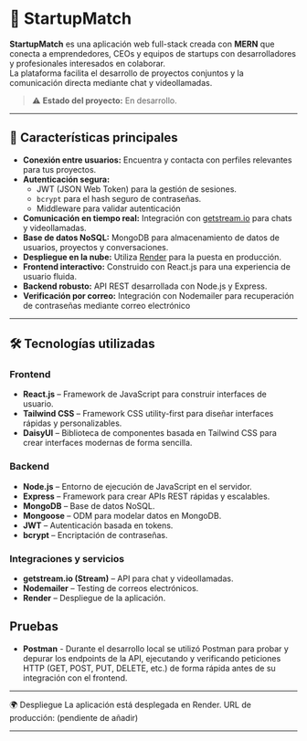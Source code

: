 # 🚀 StartupMatch

**StartupMatch** es una aplicación web full-stack creada con **MERN** que conecta a emprendedores, CEOs y equipos de startups con desarrolladores y profesionales interesados en colaborar.  
La plataforma facilita el desarrollo de proyectos conjuntos y la comunicación directa mediante chat y videollamadas.

> ⚠️ **Estado del proyecto:** En desarrollo.

---

## 📌 Características principales

- **Conexión entre usuarios:** Encuentra y contacta con perfiles relevantes para tus proyectos.
- **Autenticación segura:**  
  - JWT (JSON Web Token) para la gestión de sesiones.  
  - `bcrypt` para el hash seguro de contraseñas.  
  - Middleware para validar autenticación
- **Comunicación en tiempo real:** Integración con [getstream.io](https://getstream.io) para chats y videollamadas.
- **Base de datos NoSQL:** MongoDB para almacenamiento de datos de usuarios, proyectos y conversaciones.
- **Despliegue en la nube:** Utiliza [Render](https://render.com) para la puesta en producción.
- **Frontend interactivo:** Construido con React.js para una experiencia de usuario fluida.
- **Backend robusto:** API REST desarrollada con Node.js y Express.
- **Verificación por correo:** Integración con Nodemailer para recuperación de contraseñas mediante correo electrónico

---

## 🛠️ Tecnologías utilizadas

### Frontend
- **React.js** – Framework de JavaScript para construir interfaces de usuario.
- **Tailwind CSS** – Framework CSS utility-first para diseñar interfaces rápidas y personalizables.
- **DaisyUI** – Biblioteca de componentes basada en Tailwind CSS para crear interfaces modernas de forma sencilla.

### Backend
- **Node.js** – Entorno de ejecución de JavaScript en el servidor.
- **Express** – Framework para crear APIs REST rápidas y escalables.
- **MongoDB** – Base de datos NoSQL.
- **Mongoose** – ODM para modelar datos en MongoDB.
- **JWT** – Autenticación basada en tokens.
- **bcrypt** – Encriptación de contraseñas.

### Integraciones y servicios
- **getstream.io (Stream)** – API para chat y videollamadas.
- **Nodemailer** – Testing de correos electrónicos.
- **Render** – Despliegue de la aplicación.

## Pruebas 
- **Postman** - Durante el desarrollo local se utilizó Postman para probar y depurar los endpoints de la API, ejecutando y verificando peticiones HTTP (GET, POST, PUT, DELETE, etc.) de forma rápida antes de su integración con el frontend.

---

🌍 Despliegue
La aplicación está desplegada en Render.
URL de producción: (pendiente de añadir)

---
